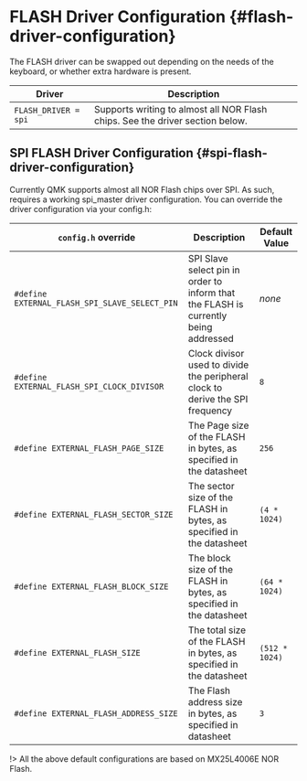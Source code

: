 # FLASH Driver Configuration {#flash-driver-configuration}

The FLASH driver can be swapped out depending on the needs of the keyboard, or whether extra hardware is present.

Driver                             | Description
-----------------------------------|---------------------------------------------------------------------------------------------------------------------------------------------------------------------------------------------------------------------------------------------------------------------------------------------------------------------------------------------------------
`FLASH_DRIVER = spi`               | Supports writing to almost all NOR Flash chips. See the driver section below.


## SPI FLASH Driver Configuration {#spi-flash-driver-configuration}

Currently QMK supports almost all NOR Flash chips over SPI. As such, requires a working spi_master driver configuration. You can override the driver configuration via your config.h:

`config.h` override                            | Description                                                                          | Default Value
-----------------------------------------------|--------------------------------------------------------------------------------------|-----------------
`#define EXTERNAL_FLASH_SPI_SLAVE_SELECT_PIN`  | SPI Slave select pin in order to inform that the FLASH is currently being addressed  | _none_
`#define EXTERNAL_FLASH_SPI_CLOCK_DIVISOR`     | Clock divisor used to divide the peripheral clock to derive the SPI frequency        | `8`
`#define EXTERNAL_FLASH_PAGE_SIZE`             | The Page size of the FLASH in bytes, as specified in the datasheet                   | `256`
`#define EXTERNAL_FLASH_SECTOR_SIZE`           | The sector size of the FLASH in bytes, as specified in the datasheet                 | `(4 * 1024)`
`#define EXTERNAL_FLASH_BLOCK_SIZE`            | The block size of the FLASH in bytes, as specified in the datasheet                  | `(64 * 1024)`
`#define EXTERNAL_FLASH_SIZE`                  | The total size of the FLASH in bytes, as specified in the datasheet                  | `(512 * 1024)`
`#define EXTERNAL_FLASH_ADDRESS_SIZE`          | The Flash address size in bytes, as specified in datasheet                           | `3`

!> All the above default configurations are based on MX25L4006E NOR Flash.
